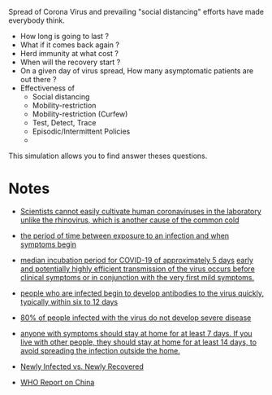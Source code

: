Spread of Corona Virus and prevailing "social distancing" efforts have made everybody think. 
- How long is going to last ?
- What if it comes back again ?
- Herd immunity at what cost ?
- When will the recovery start ?
- On a given day of virus spread, How many asymptomatic patients are out there ?
- Effectiveness of 
  - Social distancing
  - Mobility-restriction
  - Mobility-restriction (Curfew)
  - Test, Detect, Trace
  - Episodic/Intermittent Policies 
  - 
This simulation allows you to find answer theses questions.

# Notes

- [Scientists cannot easily cultivate human coronaviruses in the laboratory unlike the rhinovirus, which is another cause of the common cold](https://www.medicalnewstoday.com/articles/256521#symptoms)

- [the period of time between exposure to an infection and when symptoms begin](https://www.health.harvard.edu/diseases-and-conditions/coronavirus-resource-center#Terms)

- [median incubation period for COVID-19 of approximately 5 days](https://annals.org/aim/fullarticle/2762808/incubation-period-coronavirus-disease-2019-covid-19-from-publicly-reported)
[early and potentially highly efficient transmission of the virus occurs before clinical symptoms or in conjunction with the very first mild symptoms.](https://www.statnews.com/2020/03/09/people-shed-high-levels-of-coronavirus-study-finds-but-most-are-likely-not-infectious-after-recovery-begins/)

- [people who are infected begin to develop antibodies to the virus quickly, typically within six to 12 days](https://www.statnews.com/2020/03/09/people-shed-high-levels-of-coronavirus-study-finds-but-most-are-likely-not-infectious-after-recovery-begins/)

- [80% of people infected with the virus do not develop severe disease](https://www.statnews.com/2020/03/09/people-shed-high-levels-of-coronavirus-study-finds-but-most-are-likely-not-infectious-after-recovery-begins/)

- [anyone with symptoms should stay at home for at least 7 days. If you live with other people, they should stay at home for at least 14 days, to avoid spreading the infection outside the home.](https://www.theguardian.com/world/2020/mar/21/coronavirus-symptoms-how-spread-should-i-see-doctor)

- [Newly Infected vs. Newly Recovered](https://www.worldometers.info/coronavirus/coronavirus-cases/#newly-infected-newly-recovered)

- [WHO Report on China](#https://www.who.int/docs/default-source/coronaviruse/who-china-joint-mission-on-covid-19-final-report.pdf)
